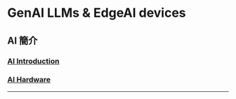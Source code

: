 # GenAI LLMs & EdgeAI devices 

## AI 簡介

### [AI Introduction](https://rkuo2000.github.io/AI-course/lecture/2024/08/01/AI-Brief.html)

### [AI Hardware](https://rkuo2000.github.io/AI-course/lecture/2024/08/01/AI-Hardwares.html)

---
## 
